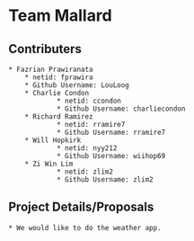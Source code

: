 # Team Mallard

## Contributers
	* Fazrian Prawiranata
		* netid: fprawira
		* Github Username: LouLoog
        * Charlie Condon
                * netid: ccondon
                * Github Username: charliecondon
        * Richard Ramirez
                * netid: rramire7
                * Github Username: rramire7
        * Will Hopkirk
                * netid: nyy212
                * Github Username: wiihop69
        * Zi Win Lim
                * netid: zlim2
                * Github Username: zlim2

## Project Details/Proposals
	* We would like to do the weather app.
